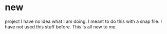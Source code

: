 # new
project
I have no idea what I am doing. I meant to do this with a snap file. I have not used this stuff before. This is all new to me.

